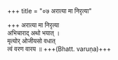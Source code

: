 +++
title = "०७ अरात्या मा निरृत्या"

+++
अरात्या मा निरृत्या  
अभिचाराद् अथो भयात् ।  
मृत्योर् ओजीयसो वधात्  
त्वं वरण वारय ॥ +++(Bhatt. varuṇa)+++